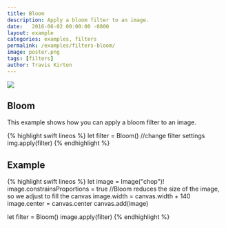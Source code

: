 ```yaml
---
title: Bloom
description: Apply a bloom filter to an image.
date:   2016-06-02 00:00:00 -0800
layout: example
categories: examples, filters
permalink: /examples/filters-bloom/
image: poster.png
tags: [filters]
author: Travis Kirton
---
```

![](bloom.png)

## Bloom
This example shows how you can apply a bloom filter to an image.

{% highlight swift lineos %}
let filter = Bloom()
//change filter settings
img.apply(filter)
{% endhighlight %}

## Example
{% highlight swift lineos %}
let image = Image("chop")!
image.constrainsProportions = true
//Bloom reduces the size of the image, so we adjust to fill the canvas
image.width = canvas.width + 140
image.center = canvas.center
canvas.add(image)

let filter = Bloom()
image.apply(filter)
{% endhighlight %}
